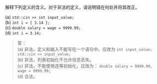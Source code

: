 解释下列定义的含义。对于非法的定义，请说明错在何处并将其改正。

(a) `std::cin >> int input_value;`  
(b) `int i = { 3.14 };`  
(c) `double salary = wage = 9999.99;`  
(d) `int i = 3.14;`

> 答：  
> (a) 非法，定义和输入不能写在一个语句中。应改为
> `int input_value; std::cin >> input_value;`  
> (b) 非法，列表初始化不允许信息丢失。  
> (c) 非法，不能使用连等初始化，应改为：
> `double salary = 9999.99, wage = 9999.99;`  
> (d) 合法。
